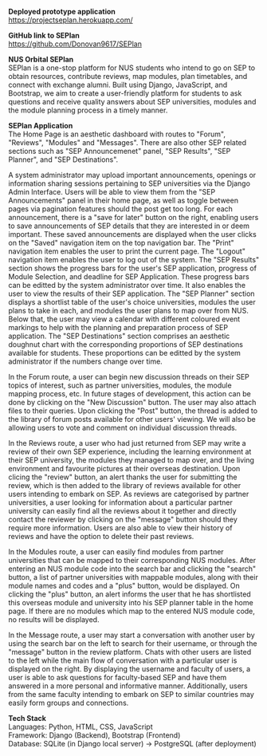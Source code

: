 **Deployed prototype application** \
https://projectseplan.herokuapp.com/

**GitHub link to SEPlan** \
https://github.com/Donovan9617/SEPlan

**NUS Orbital SEPlan** \
SEPlan is a one-stop platform for NUS students who intend to go on SEP to obtain resources, contribute reviews, map modules, plan timetables, and connect with exchange alumni. Built using Django, JavaScript, and Bootstrap, we aim to create a user-friendly platform for students to ask questions and receive quality answers about SEP universities, modules and the module planning process in a timely manner.

**SEPlan Application** \
The Home Page is an aesthetic dashboard with routes to "Forum", "Reviews", "Modules" and "Messages". There are also other SEP related sections such as "SEP Announcemenet" panel, "SEP Results", "SEP Planner", and "SEP Destinations". 

A system administrator may upload important announcements, openings or information sharing sessions pertaining to SEP universities via the Django Admin Interface. Users will be able to view them from the "SEP Announcements" panel in their home page, as well as toggle between pages via pagination features should the post get too long. For each announcement, there is a "save for later" button on the right, enabling users to save announcements of SEP details that they are interested in or deem important. These saved announcements are displayed when the user clicks on the "Saved" navigation item on the top navigation bar. The "Print" navigation item enables the user to print the current page. The "Logout" navigation item enables the user to log out of the system. The "SEP Results" section shows the progress bars for the user's SEP application, progress of Module Selection, and deadline for SEP Application. These progress bars can be editted by the system administrator over time. It also enables the user to view the results of their SEP application. The "SEP Planner" section displays a shortlist table of the user's choice universities, modules the user plans to take in each, and modules the user plans to map over from NUS. Below that, the user may view a calendar with different coloured event markings to help with the planning and preparation process of SEP application. The "SEP Destinations" section comprises an aesthetic doughnut chart with the corresponding proportions of SEP destinations available for students. These proportions can be editted by the system administrator if the numbers change over time.

In the Forum route, a user can begin new discussion threads on their SEP topics of interest, such as partner universities, modules, the module mapping process, etc. In future stages of development, this action can be done by clicking on the "New Discussion" button. The user may also attach files to their queries. Upon clicking the "Post" button, the thread is added to the library of forum posts available for other users' viewing. We will also be allowing users to vote and comment on individual discussion threads.

In the Reviews route, a user who had just returned from SEP may write a review of their own SEP experience, including the learning environment at their SEP university, the modules they managed to map over, and the living environment and favourite pictures at their overseas destination. Upon clicing the "review" button, an alert thanks the user for submitting the review, which is then added to the library of reviews available for other users intending to embark on SEP. As reviews are categorised by partner universities, a user looking for information about a particular partner university can easily find all the reviews about it together and directly contact the reviewer by clicking on the "message" button should they require more information. Users are also able to view their history of reviews and have the option to delete their past reviews.

In the Modules route, a user can easily find modules from partner universities that can be mapped to their corresponding NUS modules. After entering an NUS module code into the search bar and clicking the "search" button, a list of partner universities with mappable modules, along with their module names and codes and a "plus" button, would be displayed. On clicking the "plus" button, an alert informs the user that he has shortlisted this overseas module and university into his SEP planner table in the home page. If there are no modules which map to the entered NUS module code, no results will be displayed.

In the Message route, a user may start a conversation with another user by using the search bar on the left to search for their username, or through the "message" button in the review platform. Chats with other users are listed to the left while the main flow of conversation with a particular user is displayed on the right. By displaying the username and faculty of users, a user is able to ask questions for faculty-based SEP and have them answered in a more personal and informative manner. Additionally, users from the same faculty intending to embark on SEP to similar countries may easily form groups and connections.

**Tech Stack** \
Languages: Python, HTML, CSS, JavaScript \
Framework: Django (Backend), Bootstrap (Frontend) \
Database: SQLite (in Django local server) -> PostgreSQL (after deployment)
